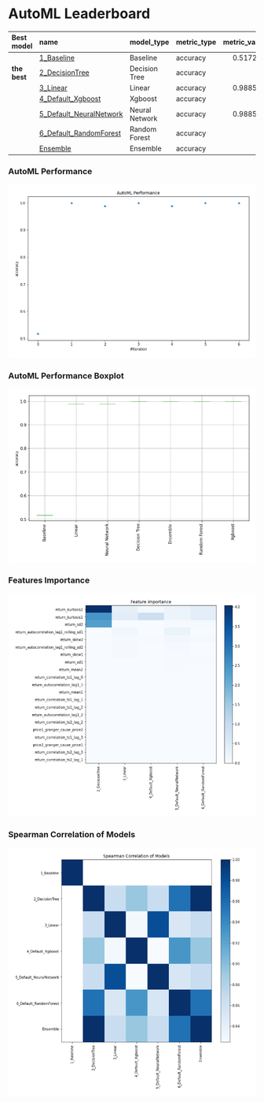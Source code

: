 # AutoML Leaderboard

| Best model   | name                                                         | model_type     | metric_type   |   metric_value |   train_time |
|:-------------|:-------------------------------------------------------------|:---------------|:--------------|---------------:|-------------:|
|              | [1_Baseline](1_Baseline/README.md)                           | Baseline       | accuracy      |       0.517241 |         0.61 |
| **the best** | [2_DecisionTree](2_DecisionTree/README.md)                   | Decision Tree  | accuracy      |       1        |         9.96 |
|              | [3_Linear](3_Linear/README.md)                               | Linear         | accuracy      |       0.988506 |         3.45 |
|              | [4_Default_Xgboost](4_Default_Xgboost/README.md)             | Xgboost        | accuracy      |       1        |         3.93 |
|              | [5_Default_NeuralNetwork](5_Default_NeuralNetwork/README.md) | Neural Network | accuracy      |       0.988506 |         2.01 |
|              | [6_Default_RandomForest](6_Default_RandomForest/README.md)   | Random Forest  | accuracy      |       1        |         5.47 |
|              | [Ensemble](Ensemble/README.md)                               | Ensemble       | accuracy      |       1        |         0.16 |

### AutoML Performance
![AutoML Performance](ldb_performance.png)

### AutoML Performance Boxplot
![AutoML Performance Boxplot](ldb_performance_boxplot.png)

### Features Importance
![features importance across models](features_heatmap.png)



### Spearman Correlation of Models
![models spearman correlation](correlation_heatmap.png)

